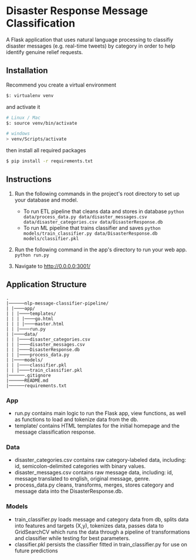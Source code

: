 # Disaster Response Message Classification

A Flask application that uses natural language processing to classifiy disaster messages (e.g. real-time tweets) by category in order to help identify genuine relief requests.

## Installation

Recommend you create a virtual environment

```bash
$: virtualenv venv
```

and activate it

```bash
# Linux / Mac
$: source venv/bin/activate

# windows
> venv/Scripts/activate
```

then install all required packages

```bash
$ pip install -r requirements.txt
```

## Instructions
1. Run the following commands in the project's root directory to set up your database and model.

    - To run ETL pipeline that cleans data and stores in database
        `python data/process_data.py data/disaster_messages.csv data/disaster_categories.csv data/DisasterResponse.db`
    - To run ML pipeline that trains classifier and saves
        `python models/train_classifier.py data/DisasterResponse.db models/classifier.pkl`

2. Run the following command in the app's directory to run your web app.
    `python run.py`

3. Navigate to http://0.0.0.0:3001/


## Application Structure 
```
.
|──────nlp-message-classifier-pipeline/
| |────app/
| | |────templates/
| | | |────go.html
| | | |────master.html
| | |────run.py
| |────data/
| | |────disaster_categories.csv
| | |────disaster_messages.csv
| | |────DisasterResponse.db
| | |────process_data.py
| |────models/
| | |────classifier.pkl
| | |────train_classifier.pkl
|──────.gitignore
|──────README.md
|──────requirements.txt

```

### App
* run.py contains main logic to run the Flask app, view functions, as well as functions to load and tokenize data from the db.
* template/ contains HTML templates for the initial homepage and the message classification response.

### Data
* disaster_categories.csv contains raw category-labeled data, including: id, semicolon-delimited categories with binary values.
* disaster_messages.csv contains raw message data, including: id, message translated to english, original message, genre.
* process_data.py cleans, transforms, merges, stores category and message data into the DisasterResponse.db.

### Models
* train_classifier.py loads message and category data from db, splits data into features and targets (X,y), tokenizes data, passes data to GridSearchCV which runs the data through a pipeline of transformations and classifier while testing for best parameters.
* classifier.pkl persists the classifier fitted in train_classifier.py for use on future predictions
